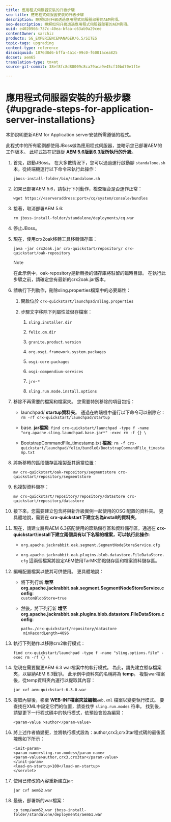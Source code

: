 ```yaml
---
title: 應用程式伺服器安裝的升級步驟
seo-title: 應用程式伺服器安裝的升級步驟
description: 瞭解如何升級透過應用程式伺服器部署的AEM例項。
seo-description: 瞭解如何升級透過應用程式伺服器部署的AEM例項。
uuid: e4020966-737c-40ea-bfaa-c63ab9a29cee
contentOwner: sarchiz
products: SG_EXPERIENCEMANAGER/6.5/SITES
topic-tags: upgrading
content-type: reference
discoiquuid: 1876d8d6-bffa-4a1c-99c0-f6001acea825
docset: aem65
translation-type: tm+mt
source-git-commit: 38ef8fc8d80009c8ca79aca9e45cf10bd70e1f1e

---
```



# 應用程式伺服器安裝的升級步驟{#upgrade-steps-for-application-server-installations}

本節說明更新AEM for Application server安裝所需遵循的程式。

此程式中的所有範例都使用JBoss做為應用程式伺服器，並暗示您已部署AEM的工作版本。 此程式旨在記錄從 **AEM 5.6版到6.3版所執行的升級**。

1. 首先，啟動JBoss。 在大多數情況下，您可以通過運行啟動腳 `standalone.sh` 本，從終端機運行以下命令來執行此操作：

   ```shell
   jboss-install-folder/bin/standalone.sh
   ```

1. 如果已部署AEM 5.6，請執行下列動作，檢查組合是否運作正常：

   ```shell
   wget https://<serveraddress:port>/cq/system/console/bundles
   ```

1. 接著，取消部署AEM 5.6:

   ```shell
   rm jboss-install-folder/standalone/deployments/cq.war
   ```

1. 停止JBoss。

1. 現在，使用crx2oak移轉工具移轉儲存庫：

   ```shell
   java -jar crx2oak.jar crx-quickstart/repository/ crx-quickstart/oak-repository
   ```

   >[!NOTE]
   >
   >在此示例中，oak-repository是新轉換的儲存庫將駐留的臨時目錄。 在執行此步驟之前，請確定您有最新的crx2oak.jar版本。

1. 請執行下列動作，刪除sling.properties檔案中的必要屬性：

   1. 開啟位於 `crx-quickstart/launchpad/sling.properties`
   1. 步驟文字移除下列屬性並儲存檔案：

      1. `sling.installer.dir`

      1. `felix.cm.dir`

      1. `granite.product.version`

      1. `org.osgi.framework.system.packages`

      1. `osgi-core-packages`

      1. `osgi-compendium-services`

      1. `jre-*`

      1. `sling.run.mode.install.options`

1. 移除不再需要的檔案和檔案夾。 您需要特別移除的項目包括：

   * launchpad/ **startup資料夾**。 通過在終端機中運行以下命令可以刪除它： `rm -rf crx-quickstart/launchpad/startup`

   * base. **jar檔案**: `find crx-quickstart/launchpad -type f -name "org.apache.sling.launchpad.base.jar*" -exec rm -f {} \`

   * BootstrapCommandFile_timestamp.txt **檔案**: `rm -f crx-quickstart/launchpad/felix/bundle0/BootstrapCommandFile_timestamp.txt`

1. 將新移轉的區段儲存區複製至其適當位置：

   ```shell
   mv crx-quickstart/oak-repository/segmentstore crx-quickstart/repository/segmentstore
   ```

1. 也複製資料儲存：

   ```shell
   mv crx-quickstart/repository/repository/datastore crx-quickstart/repository/datastore
   ```

1. 接下來，您需要建立包含將與新升級實例一起使用的OSGi配置的資料夾。 更具體地說，需要在 **crx-quickstart下建立名為install的資料夾**。

1. 現在，請建立將與AEM 6.3搭配使用的節點儲存區和資料儲存區。通過在 **crx-quickstart\install下建立兩個具有以下名稱的檔案，可以執行此操作**:

   * `org.apache.jackrabbit.oak.segment.SegmentNodeStoreService.cfg`

   * `org.apache.jackrabbit.oak.plugins.blob.datastore.FileDataStore.cfg`
   這兩個檔案將設定AEM使用TarMK節點儲存區和檔案資料儲存區。

1. 編輯配置檔案以使其可供使用。 更具體地說：

   * 將下列行新 **增至org.apache.jackrabbit.oak.segment.SegmentNodeStoreService.config**:\
      `customBlobStore=true`

   * 然後，將下列行新 **增至org.apache.jackrabbit.oak.plugins.blob.datastore.FileDataStore.config**:

      ```
      path=./crx-quickstart/repository/datastore
       minRecordLength=4096
      ```

1. 執行下列動作以移除crx2執行模式：

   ```shell
   find crx-quickstart/launchpad -type f -name "sling.options.file" -exec rm -rf {} \
   ```

1. 您現在需要變更AEM 6.3 war檔案中的執行模式。 為此，請先建立暫存檔案夾，以容納AEM 6.3戰爭。 此示例中資料夾的名稱將為 **temp**。 複製war檔案後，從temp資料夾內運行以提取其內容：

   ```shell
   jar xvf aem-quickstart-6.3.0.war
   ```

1. 提取內容後，移至 **WEB-INF檔案夾並編輯**`web.xml` 檔案以變更執行模式。 要查找在XML中設定它們的位置，請查找字 `sling.run.modes` 符串。 找到後，請變更下一行程式碼中的執行模式，依預設會設為編寫：

   ```shell
   <param-value >author</param-value>
   ```

1. 將上述作者值變更，並將執行模式設為：author,crx3,crx3tar程式碼的最後區塊應如下所示：

   ```
   <init-param>
   <param-name>sling.run.modes</param-name>
   <param-value>author,crx3,crx3tar</param-value>
   </init-param>
   <load-on-startup>100</load-on-startup>
   </servlet>
   ```

1. 使用已修改的內容重新建立jar:

   ```shell
   jar cvf aem62.war
   ```

1. 最後，部署新的war檔案：

   ```shell
   cp temp/aem62.war jboss-install-folder/standalone/deployments/aem61.war
   ```

